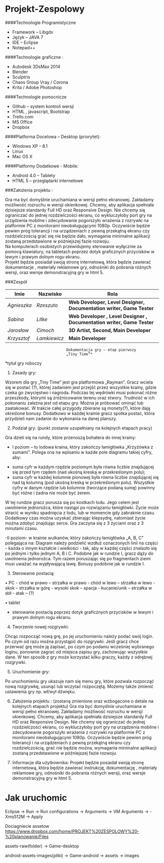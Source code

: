 Projekt-Zespolowy
=================


####Technologie Programistyczne
* Framework – Libgdx
* Język – JAVA 7
* IDE – Eclipse 
* Notepad++

####Technologie graficzne : 
*	Autodesk 3DsMax 2014
*	Blender
*	Sculptris 
*	Chaos Group Vray / Corona
*	Krita / Adobe Photoshop

####Technologie pomocnicze
*	Github – system kontroli wersji
*	HTML , javascript, Bootstrap
*	Trello.com
*	MS Office
*	Dropbox

####Platforma Docelowa – Desktop (priorytet):
*	Windows XP – 8.1 
*	Linux 
*	Mac OS X

####Platformy Dodatkowe - Mobile:
*	Android 4.0 – Tablety 
*	HTML 5 – przeglądarki internetowe


###Założenia projektu : 


  Gra ma być domyślnie uruchamiana w wersji pełno ekranowej.  Zakładamy możliwość rozruchu w wersji okienkowej. Chcemy, aby aplikacja spełniała dzisiejsze standardy Full HD oraz Responsive Design. Nie chcemy się ograniczać do jednej rozdzielczości ekranu, co wykluczyłoby port gry na urządzenia mobilne i zdecydowanie pogorszyło wrażenia z rozrywki na platformie PC z monitorami nieobsługującymi 1080p. Oczywiście będzie pewien próg tolerancji i na urządzeniach z pewną przekątną ekranu czy rozdzielczością grać się nie będzie dało, wymagania minimalne aplikacji zostaną przedstawione w późniejszej fazie rozwoju.  
  Na komputerach osobistych przewidujemy sterowanie wyłącznie za pomocą klawiatury, na tabletach poprzez dotyk graficznych przycisków w lewym i prawym dolnym rogu ekranu.  
Projekt będzie posiadał swoją stronę internetową, która będzie zawierać dokumentacje , materiały reklamowe gry, odnośniki do pobrania różnych wersji, oraz wersje demonstracyjną gry w html 5. 




###Zespół

Imie | Nazwisko | Rola
--- | --- | ---
*Agnieszka* | *Rzeszuto* | **Web Developer, Level Designer, Documentation writer, Game Tester**
*Sabina* | *Litke* | **Web Developer , Level Designer , Documentation writer, Game Tester**
*Jarosław* | *Cimoch* | **3D Artist, Second, Main Developer**
*Krzysztof* | *Lamkiewicz* | **Main Developer**




                                Dokumentacja gry – etap pierwszy
                                „Tiny Time”*
*tytuł gry roboczy

1. Zasady gry:

Wzorem dla gry „Tiny Time” jest gra platformowa „Rayman”. Gracz wciela się w postać (?), której zadaniem jest przejść przez wszystkie krainy, gdzie czeka go zwycięstwo i nagroda. Podczas tej wędrówki musi pokonać różne przeszkody, którymi są zróżnicowanie terenu oraz stwory. Trudność w ich pokonaniu zależna jest od etapu gry. Można je próbować ominąć lub zaatakować.  W trakcie całej przygody zbierane są monety(?), które dają określone bonusy. Dodatkowo w każdej krainie gracz spotka postać, która przydzieli nam zadanie do wykonania na danej planszy.


2. Podział gry: (punkt zostanie uzupełniany na kolejnych etapach pracy)

Gra dzieli się na rundy, które przenoszą bohatera do innej krainy:

- I poziom – to lodowa kraina, który zakończy łamigłówka „Krzyżówka z sumami”.
Polega ona na wpisaniu w każde pole diagramu takiej cyfry, aby:
* suma cyfr w każdym rzędzie poziomym była równa liczbie znajdującej się przed tym rzędem (nad ukośną kreską w przekreślonym polu);
* suma cyfr w każdej kolumnie pionowej była równa liczbie znajdującej się nad tą kolumną (pod ukośną kreską w przekreślonym polu).
Wszystkie cyfry w danym rzędzie lub kolumnie (tworzące podaną sumę) powinny być różne i żadna nie może być zerem. 


W tej rundzie gracz porusza się po kostkach lodu. Jego celem jest uwolnienie jednorożca, które nastąpi po rozwiązaniu łamigłówki. Życie może stracić w wyniku spadnięcia z lodu, lub w momencie gdy zabraknie czasu. Dodatkowy czas można uzyskać zbierając klepsydrę, natomiast życie można zdobyć znajdując serce. Gra zaczyna się z 3 życiami oraz z 3 minutami czasu.

-II poziom- w krainie wulkanów, który zakończy łamigłówka „A, B, C” polegająca na:
Diagram należy podzielić wzdłuż oznaczonych linii na części - każda o innym kształcie i wielkości - tak, aby w każdej części znalazło się po jednym i tylko jednym A, B i C.
Podobne jak w rundzie I, gracz dąży do uwolnienia jednorożca. Tym razem poruszając się po fragmentach ziemi musi uważać na wypływającą lawę. Bonusy podobnie jak w rundzie I. 
 

3. Sterowanie postacią:

•	PC
            - chód w prawo – strzałka w prawo
            - chód w lewo – strzałka w lewo
            - skok – strzałka w górę
            - wysoki skok – spacja 
            - kucanie/unik – strzałka w dół
            - atak – (?)



•	tablet
- sterowanie postacią poprzez dotyk graficznych przycisków w lewym i prawym dolnym rogu ekranu.


4. Tworzenie nowej rozgrywki:

Chcąc rozpocząć nową grę, po jej uruchomieniu należy podać swój login. Po czym od razu można przystąpić do rozgrywki. Jeśli gracz chce przerwać grę może ją zapisać, po czym po podaniu wcześniej wybranego loginu, ponownie zagrać od miejsca zapisu gry, zachowując wszystkie dane. W ten sposób z gry może korzystać kilku graczy, każdy  z odrębnej rozgrywki.

5. Uruchomienie gry:

Po uruchomieniu gry ukazuje nam się menu gry, które pozwala rozpocząć nową rozgrywkę, usunąć  lub wczytać rozpoczętą. Możemy także zmienić ustawienia gry np. wł/wył dźwięku.

6. Założenia projektu : (zostaną zmienione oraz wzbogacone o detale na kolejnych etapach projektu)
Gra ma być domyślnie uruchamiana w wersji pełno ekranowej. Zakładamy możliwość rozruchu w wersji okienkowej. Chcemy, aby aplikacja spełniała dzisiejsze standardy Full HD oraz Responsive Design. Nie chcemy się ograniczać do jednej rozdzielczości ekranu, co wykluczyłoby port gry na urządzenia mobilne i zdecydowanie pogorszyło wrażenia z rozrywki na platformie PC z monitorami nieobsługującymi 1080p. Oczywiście będzie pewien próg tolerancji i na urządzeniach z pewną przekątną ekranu czy rozdzielczością, grać  nie będzie można, wymagania minimalne aplikacji zostaną przedstawione w późniejszej fazie rozwoju.

7. Informacje dla użytkownika:
Projekt będzie posiadał swoją stronę internetową, która będzie zawierać instrukcję, dokumentację , materiały reklamowe gry, odnośniki do pobrania różnych wersji, oraz wersje demonstracyjną gry w html 5. 


Jak uruchomic
=====

Eclipse -> Run -> Run configurations -> Arguments -> VM Arguments -> -Xms512M -> Apply

Dociagniecie assetow https://www.dropbox.com/home/PROJEKT%20ZESPOLOWY%20-%20planowanie/Files 

assets-raw(folder) -> Game-desktop

android-assets-images(pliki) -> Game-android -> assets -> images



